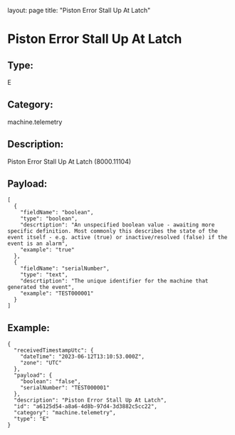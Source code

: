 layout: page
title: "Piston Error Stall Up At Latch"

# Piston Error Stall Up At Latch

## Type:

E

## Category:

machine.telemetry

## Description: 

Piston Error Stall Up At Latch (8000.11104)

## Payload:

```
[
  {
    "fieldName": "boolean",
    "type": "boolean",
    "descrtiption": "An unspecified boolean value - awaiting more specific definition. Most commonly this describes the state of the event itself - e.g. active (true) or inactive/resolved (false) if the event is an alarm",
    "example": "true"
  },
  {
    "fieldName": "serialNumber",
    "type": "text",
    "descrtiption": "The unique identifier for the machine that generated the event",
    "example": "TEST000001"
  }
]
```

## Example:

```
{
  "receivedTimestampUtc": {
    "dateTime": "2023-06-12T13:10:53.000Z",
    "zone": "UTC"
  },
  "payload": {
    "boolean": "false",
    "serialNumber": "TEST000001"
  },
  "description": "Piston Error Stall Up At Latch",
  "id": "a6125d54-a8a6-4d8b-97d4-3d3882c5cc22",
  "category": "machine.telemetry",
  "type": "E"
}
```
